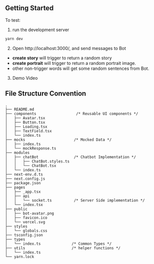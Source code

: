 ## Getting Started

To test:

1. run the development server

```bash
yarn dev
```

2. Open http://localhost:3000/, and send messages to Bot

- **create story** will trigger to return a random story
- **create portrait** will trigger to return a random portrait image.
- other non-trigger words will get some random sentences from Bot.

3. Demo Video

## File Structure Convention

```
.
├── README.md
├── components                  /* Reusable UI components */
│   ├── Avatar.tsx
│   ├── Button.tsx
│   ├── Loading.tsx
│   ├── TextField.tsx
│   └── index.ts
├── mocks                      /* Mocked Data */
│   ├── index.ts
│   └── mockResponse.ts
├── modules
│   ├── chatBot                /* Chatbot Implementation */
│   │   ├── ChatBot.styles.ts
│   │   └── ChatBot.tsx
│   └── index.ts
├── next-env.d.ts
├── next.config.js
├── package.json
├── pages
│   ├── _app.tsx
│   ├── api
│   │   └── socket.ts          /* Server Side implementation */
│   └── index.tsx
├── public
│   ├── bot-avatar.png
│   ├── favicon.ico
│   └── vercel.svg
├── styles
│   └── globals.css
├── tsconfig.json
├── types
│   └── index.ts              /* Common Types */
├── utils                     /* helper functions */
│   └── index.ts
└── yarn.lock

```
